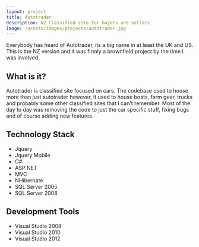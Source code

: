 ```yaml
---
layout: project
title: Autotrader
description: NZ Classified site for buyers and sellers
image: /assets/images/projects/autotrader.jpg
---
```

Everybody has heard of Autotrader, its a big name in at least the UK and US. This is the NZ version and it was firmly a brownfield project by the time I was involved.

What is it?
-----------

Autotrader is classified site focused on cars. The codebase used to house more than just autotrader however, it used to house boats, farm gear, trucks and probably some other classified sites that I can't remember. Most of the day to day was removing the code to just the car specific stuff, fixing bugs and of course adding new features.

Technology Stack
----------------

- Jquery
- Jquery Mobile
- C#
- ASP.NET
- MVC
- NHibernate
- SQL Server 2005
- SQL Server 2008

Development Tools
-----------------

- Visual Studio 2008
- Visual Studio 2010
- Visual Studio 2012
